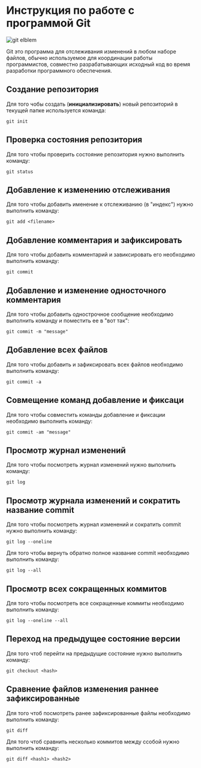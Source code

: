 # Инструкция по работе с программой Git

![git elblem](git.jpg)

Git это программа для отслеживания изменений в любом наборе файлов, обычно используемое для координации работы программистов, совместно разрабатывающих исходный код во время разработки программного обеспечения.

## Создание репозитория

Для того чобы создать (**инициализировать**) новый репозиторий в текущей папке используется команда: 

    git init

## Проверка состояния репозитория

Для того чтобы проверить состояние репозитория нужно выполнить команду:

    git status
    
## Добавление к изменению отслеживания

Для того чтобы добавить именение к отслеживанию (в "индекс") нужно выполнить команду: 

    git add <filename>

## Добавление комментария и зафиксировать

Для того чтобы добавить комментарий и завиксировать его необходимо выполнить команду:

    git commit

## Добавление и изменение односточного комментария

Для того чтобы добавить однострочное сообщение необходимо выполнить команду и поместить ее в "вот так":

    git commit -m "message"

## Добавление всех файлов 

Для того чтобы добавить и зафиксировать всех файлов необходимо выполнить команду:

    git commit -a

## Совмещение команд добавление и фиксаци

Для того чтобы совместить команды добавление и фиксации необходимо выполнить команду:

    git commit -am "message"

## Просмотр журнал изменений

Для того чтобы посмотреть журнал изменений нужно выполнить команду:

    git log

## Просмотр журнала изменений и сократить название commit

Для того чтобы посмотреть журнал изменений и сократить commit нужно выполнить команду:

    git log --oneline

Для того чтобы вернуть обратно полное название commit необходимо выполнить команду:

    git log --all

## Просмотр всех сокращенных коммитов

Для того чтобы посмотреть все сокращенные коммиты необходимо выполнить команду:

    git log --oneline --all

## Переход на предыдущее состояние версии 

Для того чтоб перейти на предыдущие состояние нужно выполнить команду:

    git checkout <hash>

## Сравнение файлов изменения раннее зафиксированные

Для того чтоб посмотреть ранее зафиксированные файлы необходимо выполнить команду:

    git diff

Для того чтоб сравнить несколько коммитов между ссобой нужно выполнить команду:

    git diff <hash1> <hash2>
